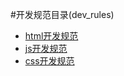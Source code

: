 #开发规范目录(dev_rules)

* [html开发规范](https://github.com/bxcn/dev_rules/blob/master/html_dev_rule.md)
* [js开发规范](https://github.com/bxcn/dev_rules/blob/master/js_dev_rules.md)
* [css开发规范](https://github.com/bxcn/dev_rules/blob/master/css_dev_rules.md)